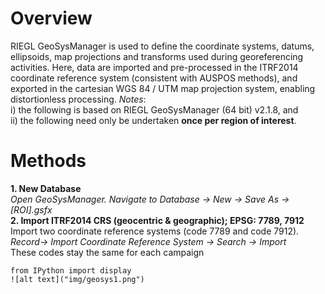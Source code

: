 # Overview
RIEGL GeoSysManager is used to define the coordinate systems, datums, ellipsoids, map projections and transforms used during georeferencing activities. Here, data are imported and pre-processed in the ITRF2014 coordinate reference system (consistent with AUSPOS methods), and exported in the cartesian WGS 84 / UTM map projection system, enabling distortionless processing.
*Notes*:
<br>
i) the following is based on RIEGL GeoSysManager (64 bit) v2.1.8, and
<br>
ii) the following need only be undertaken **once per region of interest**.

# Methods
**1. New Database**
<br>
*Open GeoSysManager. Navigate to Database → New → Save As → [ROI].gsfx*
<br>
**2. Import ITRF2014 CRS (geocentric & geographic); EPSG: 7789, 7912**
<br>
Import two coordinate reference systems (code 7789 and code 7912).
<br>
*Record→ Import Coordinate Reference System → Search → Import*
<br>
These codes stay the same for each campaign

```
from IPython import display
![alt text]("img/geosys1.png")
```